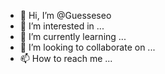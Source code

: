 - 👋 Hi, I’m @Guesseseo
- 👀 I’m interested in ...
- 🌱 I’m currently learning ...
- 💞️ I’m looking to collaborate on ...
- 📫 How to reach me ...

<!---
Guesseseo/Guesseseo is a ✨ special ✨ repository because its `README.md` (this file) appears on your GitHub profile.
You can click the Preview link to take a look at your changes.
--->
